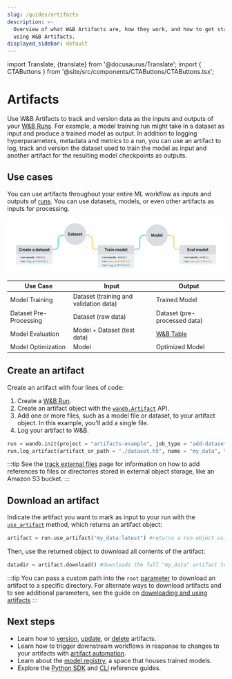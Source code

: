 ```yaml
---
slug: /guides/artifacts
description: >-
  Overview of what W&B Artifacts are, how they work, and how to get started
  using W&B Artifacts.
displayed_sidebar: default
---
```

import Translate, {translate} from '@docusaurus/Translate';
import { CTAButtons } from '@site/src/components/CTAButtons/CTAButtons.tsx';

# Artifacts

<CTAButtons productLink="https://wandb.ai/wandb/arttest/artifacts/model/iv3_trained/5334ab69740f9dda4fed/lineage" colabLink="https://colab.research.google.com/github/wandb/examples/blob/master/colabs/wandb-artifacts/Pipeline_Versioning_with_W%26B_Artifacts.ipynb"/>

Use W&B Artifacts to track and version data as the inputs and outputs of your [W&B Runs](../runs/intro.md). For example, a model training run might take in a dataset as input and produce a trained model as output. In addition to logging hyperparameters, metadata and metrics to a run, you can use an artifact to log, track and version the dataset used to train the model as input and another artifact for the resulting model checkpoints as outputs.

## Use cases
You can use artifacts throughout your entire ML workflow as inputs and outputs of [runs](../runs/intro.md). You can use datasets, models, or even other artifacts as inputs for processing.

![](/images/artifacts/artifacts_landing_page2.png)

| Use Case               | Input                       | Output                       |
|------------------------|-----------------------------|------------------------------|
| Model Training         | Dataset (training and validation data)     | Trained Model                |
| Dataset Pre-Processing | Dataset (raw data)          | Dataset (pre-processed data) |
| Model Evaluation       | Model + Dataset (test data) | [W&B Table](../tables/intro.md)                        |
| Model Optimization     | Model                       | Optimized Model              |


## Create an artifact

Create an artifact with four lines of code:
1. Create a [W&B Run](../runs/intro.md).
2. Create an artifact object with the [`wandb.Artifact`](../../ref/python/artifact.md) API.
3. Add one or more files, such as a model file or dataset, to your artifact object. In this example, you'll add a single file.
4. Log your artifact to W&B.


```python
run = wandb.init(project = "artifacts-example", job_type = "add-dataset")
run.log_artifact(artifact_or_path = "./dataset.h5", name = "my_data", type = "dataset" ) # Logs the artifact version "my_data" as a dataset with data from dataset.h5
```

:::tip
See the [track external files](./track-external-files.md) page for information on how to add references to files or directories stored in external object storage, like an Amazon S3 bucket. 
:::

## Download an artifact
Indicate the artifact you want to mark as input to your run with the [`use_artifact`](../../ref/python/run.md#use_artifact) method, which returns an artifact object:

```python
artifact = run.use_artifact("my_data:latest") #returns a run object using the "my_data" artifact
```

Then, use the returned object to download all contents of the artifact:

```python
datadir = artifact.download() #downloads the full "my_data" artifact to the default directory.
```

:::tip
You can pass a custom path into the `root` [parameter](../../ref/python/artifact.md) to download an artifact to a specific directory. For alternate ways to download artifacts and to see additional parameters, see the guide on [downloading and using artifacts](./download-and-use-an-artifact.md)
:::

## Next steps
* Learn how to [version](./create-a-new-artifact-version.md), [update](./update-an-artifact.md), or [delete](./delete-artifacts.md) artifacts.
* Learn how to trigger downstream workflows in response to changes to your artifacts with [artifact automation](./project-scoped-automations.md).
* Learn about the [model registry](../model_registry/intro.md), a space that houses trained models.
* Explore the [Python SDK](../../ref/python/artifact.md) and [CLI](../../ref/cli/wandb-artifact/README.md) reference guides.
